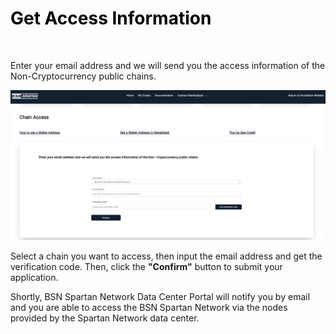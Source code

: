 # <font color=Black>Get Access Information</font>

<br/>

Enter your email address and we will send you the access information of the Non-Cryptocurrency public chains.



<img src='img/getchainaccessinformation.png' style='width:600px;' alt='getchainaccessinformation' title='getchainaccessinformation'>


Select a chain you want to access, then input the email address and get the verification code. Then, click the **"Confirm"** button to submit your application.

Shortly, BSN Spartan Network Data Center Portal will notify you by email and you are able to access the BSN Spartan Network via the nodes provided by the Spartan Network data center. 




<br/>
<br/>
<br/>